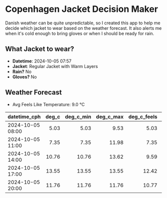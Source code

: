 
# Copenhagen Jacket Decision Maker

Danish weather can be quite unpredictable, so I created this app to help me decide which jacket to wear based on the weather forecast. 
It also alerts me when it's cold enough to bring gloves or when I should be ready for rain.

## What Jacket to wear?

- **Datetime**: 2024-10-05 07:57
- **Jacket**: Regular Jacket with Warm Layers
- **Rain?** No
- **Gloves?** No

## Weather Forecast
- Avg Feels Like Temperature: 9.0 °C

| datetime_cph     |   deg_c |   deg_c_min |   deg_c_max |   deg_c_feels | weather   | wind   | rain   |
|:-----------------|--------:|------------:|------------:|--------------:|:----------|:-------|:-------|
| 2024-10-05 08:00 |    5.03 |        5.03 |        9.53 |          5.03 | Clear     | Low    | None   |
| 2024-10-05 11:00 |    7.35 |        7.35 |       11.98 |          7.35 | Clear     | Low    | None   |
| 2024-10-05 14:00 |   10.76 |       10.76 |       13.62 |          9.59 | Clear     | Low    | None   |
| 2024-10-05 17:00 |   13.55 |       13.55 |       13.55 |         12.42 | Clear     | Low    | None   |
| 2024-10-05 20:00 |   11.76 |       11.76 |       11.76 |         10.77 | Clear     | Low    | None   |
        